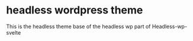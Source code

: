 # headless wordpress theme

This is the headless theme base of the headless wp part of Headless-wp-svelte
